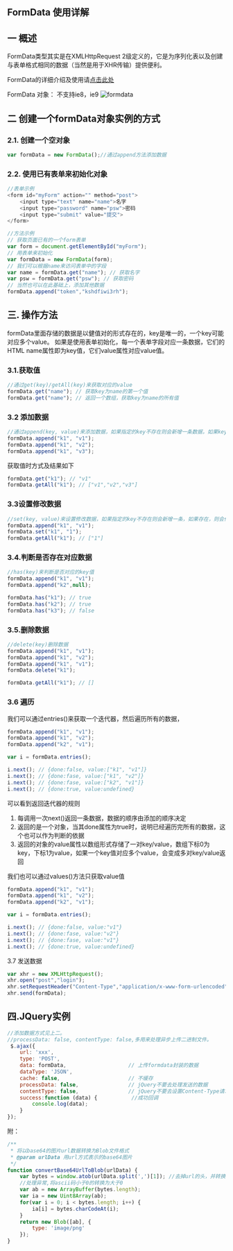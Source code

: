 ## FormData 使用详解

## 一 概述

FormData类型其实是在XMLHttpRequest 2级定义的，它是为序列化表以及创建与表单格式相同的数据（当然是用于XHR传输）提供便利。

FormData的详细介绍及使用请[点击此处](https://developer.mozilla.org/zh-CN/docs/Web/API/FormData)

FormData 对象： 不支持ie8，ie9
![formdata](https://sfault-image.b0.upaiyun.com/203/933/2039338818-5a28f425ab032_articlex)

## 二 创建一个formData对象实例的方式

### 2.1. 创建一个空对象

```javascript
var formData = new FormData();//通过append方法添加数据
```

### 2.2. 使用已有表单来初始化对象

```javascript
//表单示例
<form id="myForm" action="" method="post">
    <input type="text" name="name">名字
    <input type="password" name="psw">密码
    <input type="submit" value="提交">
</form>

//方法示例
// 获取页面已有的一个form表单
var form = document.getElementById("myForm");
// 用表单来初始化
var formData = new FormData(form);
// 我们可以根据name来访问表单中的字段
var name = formData.get("name"); // 获取名字
var psw = formData.get("psw"); // 获取密码
// 当然也可以在此基础上，添加其他数据
formData.append("token","kshdfiwi3rh");
```

 

## 三. 操作方法

formData里面存储的数据是以健值对的形式存在的，key是唯一的，一个key可能对应多个value。 
如果是使用表单初始化，每一个表单字段对应一条数据，它们的HTML name属性即为key值，它们value属性对应value值。 

### 3.1.获取值

```javascript
//通过get(key)/getAll(key)来获取对应的value
formData.get("name"); // 获取key为name的第一个值
formData.get("name"); // 返回一个数组，获取key为name的所有值
```

###  3.2 添加数据

```javascript
//通过append(key, value)来添加数据，如果指定的key不存在则会新增一条数据，如果key存在，则添加到数据的末尾
formData.append("k1", "v1");
formData.append("k1", "v2");
formData.append("k1", "v3");
```

获取值时方式及结果如下

```javascript
formData.get("k1"); // "v1"
formData.getAll("k1"); // ["v1","v2","v3"]
```

### 3.3设置修改数据

```javascript
//set(key, value)来设置修改数据，如果指定的key不存在则会新增一条，如果存在，则会修改对应的value值
formData.append("k1", "v1");
formData.set("k1", "1");
formData.getAll("k1"); // ["1"]
```

### 3.4.判断是否存在对应数据

```javascript
//has(key)来判断是否对应的key值
formData.append("k1", "v1");
formData.append("k2",null);

formData.has("k1"); // true
formData.has("k2"); // true
formData.has("k3"); // false
```

### 3.5.删除数据

```javascript
//delete(key)删除数据
formData.append("k1", "v1");
formData.append("k1", "v2");
formData.append("k1", "v1");
formData.delete("k1");

formData.getAll("k1"); // []
```

### 3.6 遍历

我们可以通过entries()来获取一个迭代器，然后遍历所有的数据，

```javascript
formData.append("k1", "v1");
formData.append("k1", "v2");
formData.append("k2", "v1");

var i = formData.entries();

i.next(); // {done:false, value:["k1", "v1"]}
i.next(); // {done:fase, value:["k1", "v2"]}
i.next(); // {done:fase, value:["k2", "v1"]}
i.next(); // {done:true, value:undefined}
```

可以看到返回迭代器的规则

1. 每调用一次next()返回一条数据，数据的顺序由添加的顺序决定
2. 返回的是一个对象，当其done属性为true时，说明已经遍历完所有的数据，这个也可以作为判断的依据
3. 返回的对象的value属性以数组形式存储了一对key/value，数组下标0为key，下标1为value，如果一个key值对应多个value，会变成多对key/value返回

我们也可以通过values()方法只获取value值



```javascript
formData.append("k1", "v1");
formData.append("k1", "v2");
formData.append("k2", "v1");

var i = formData.entries();

i.next(); // {done:false, value:"v1"}
i.next(); // {done:fase, value:"v2"}
i.next(); // {done:fase, value:"v1"}
i.next(); // {done:true, value:undefined}
```

3.7  发送数据

```javascript
var xhr = new XMLHttpRequest();
xhr.open("post","login");
xhr.setRequestHeader("Content-Type","application/x-www-form-urlencoded");
xhr.send(formData);
```



## 四.JQuery实例

```javascript
//添加数据方式见上二。
//processData: false, contentType: false,多用来处理异步上传二进制文件。
 $.ajax({
    url: 'xxx',
    type: 'POST',
    data: formData,                    // 上传formdata封装的数据
    dataType: 'JSON',
    cache: false,                      // 不缓存
    processData: false,                // jQuery不要去处理发送的数据
    contentType: false,                // jQuery不要去设置Content-Type请求头
    success:function (data) {           //成功回调
        console.log(data);
    }
});
```

附：

```javascript
/**
 * 将以base64的图片url数据转换为Blob文件格式
 * @param urlData 用url方式表示的base64图片
 */
function convertBase64UrlToBlob(urlData) {
    var bytes = window.atob(urlData.split(',')[1]); //去掉url的头，并转换为byte
    //处理异常,将ascii码小于0的转换为大于0
    var ab = new ArrayBuffer(bytes.length);
    var ia = new Uint8Array(ab);
    for(var i = 0; i < bytes.length; i++) {
        ia[i] = bytes.charCodeAt(i);
    }
    return new Blob([ab], {
        type: 'image/png'
    });
}
```